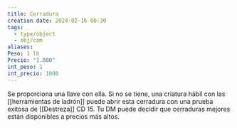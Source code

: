 ```yaml
---
title: Cerradura
creation date: 2024-02-16 00:30
tags:
  - type/object
  - obj/com
aliases: 
Peso: 1 lb
Precio: "1.000"
int_peso: 1
int_precio: 1000
---
```

Se proporciona una llave con ella. Si no se tiene, una criatura hábil con las [[herramientas de ladrón]] puede abrir esta cerradura con una prueba exitosa de [[Destreza]] CD 15. 
Tu DM puede decidir que cerraduras mejores están disponibles a precios más altos.

